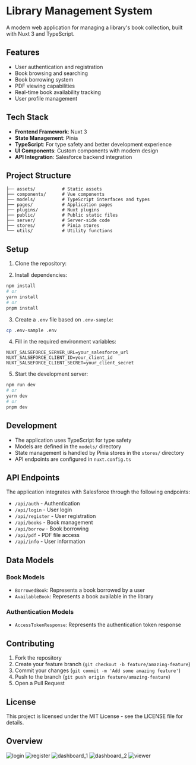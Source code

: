﻿# Library Management System

A modern web application for managing a library's book collection, built with Nuxt 3 and TypeScript.

## Features

- User authentication and registration
- Book browsing and searching
- Book borrowing system
- PDF viewing capabilities
- Real-time book availability tracking
- User profile management

## Tech Stack

- **Frontend Framework**: Nuxt 3
- **State Management**: Pinia
- **TypeScript**: For type safety and better development experience
- **UI Components**: Custom components with modern design
- **API Integration**: Salesforce backend integration

## Project Structure

```
├── assets/          # Static assets
├── components/      # Vue components
├── models/          # TypeScript interfaces and types
├── pages/           # Application pages
├── plugins/         # Nuxt plugins
├── public/          # Public static files
├── server/          # Server-side code
├── stores/          # Pinia stores
└── utils/           # Utility functions
```

## Setup

1. Clone the repository:

2. Install dependencies:
```bash
npm install
# or
yarn install
# or
pnpm install
```

3. Create a `.env` file based on `.env-sample`:
```bash
cp .env-sample .env
```

4. Fill in the required environment variables:
```
NUXT_SALSEFORCE_SERVER_URL=your_salesforce_url
NUXT_SALSEFORCE_CLIENT_ID=your_client_id
NUXT_SALSEFORCE_CLIENT_SECRET=your_client_secret
```

5. Start the development server:
```bash
npm run dev
# or
yarn dev
# or
pnpm dev
```

## Development

- The application uses TypeScript for type safety
- Models are defined in the `models/` directory
- State management is handled by Pinia stores in the `stores/` directory
- API endpoints are configured in `nuxt.config.ts`

## API Endpoints

The application integrates with Salesforce through the following endpoints:

- `/api/auth` - Authentication
- `/api/login` - User login
- `/api/register` - User registration
- `/api/books` - Book management
- `/api/borrow` - Book borrowing
- `/api/pdf` - PDF file access
- `/api/info` - User information

## Data Models

### Book Models
- `BorrowedBook`: Represents a book borrowed by a user
- `AvailableBook`: Represents a book available in the library

### Authentication Models
- `AccessTokenResponse`: Represents the authentication token response

## Contributing

1. Fork the repository
2. Create your feature branch (`git checkout -b feature/amazing-feature`)
3. Commit your changes (`git commit -m 'Add some amazing feature'`)
4. Push to the branch (`git push origin feature/amazing-feature`)
5. Open a Pull Request

## License

This project is licensed under the MIT License - see the LICENSE file for details.

## Overview

![login](https://github.com/user-attachments/assets/d9c0cc42-ce7c-4126-bda8-92ec5712ff4e)
![register](https://github.com/user-attachments/assets/fadfaee8-7d4d-49a2-9016-191fee244b11)
![dashboard_1](https://github.com/user-attachments/assets/7fa38a09-41d2-4a95-9fb0-c7aebdeaffeb)
![dashboard_2](https://github.com/user-attachments/assets/06ba8a24-1569-433c-b1a5-76cb6aa7ef45)
![viewer](https://github.com/user-attachments/assets/1d7d2710-f259-439f-a01b-883332170871)
